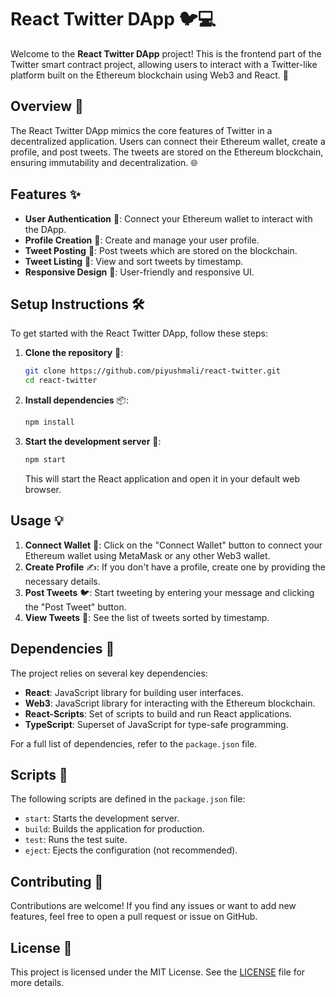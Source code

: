 # React Twitter DApp 🐦💻

Welcome to the **React Twitter DApp** project! This is the frontend part of the Twitter smart contract project, allowing users to interact with a Twitter-like platform built on the Ethereum blockchain using Web3 and React. 🚀

## Overview 🌟

The React Twitter DApp mimics the core features of Twitter in a decentralized application. Users can connect their Ethereum wallet, create a profile, and post tweets. The tweets are stored on the Ethereum blockchain, ensuring immutability and decentralization. 🌐

## Features ✨

- **User Authentication** 🔐: Connect your Ethereum wallet to interact with the DApp.
- **Profile Creation** 👤: Create and manage your user profile.
- **Tweet Posting** 📝: Post tweets which are stored on the blockchain.
- **Tweet Listing** 📜: View and sort tweets by timestamp.
- **Responsive Design** 📱: User-friendly and responsive UI.

## Setup Instructions 🛠️

To get started with the React Twitter DApp, follow these steps:

1. **Clone the repository** 🧬:

   ```bash
   git clone https://github.com/piyushmali/react-twitter.git
   cd react-twitter
   ```

2. **Install dependencies** 📦:

   ```bash
   npm install
   ```

3. **Start the development server** 🚀:

   ```bash
   npm start
   ```

   This will start the React application and open it in your default web browser.

## Usage 💡

1. **Connect Wallet** 🔗: Click on the "Connect Wallet" button to connect your Ethereum wallet using MetaMask or any other Web3 wallet.
2. **Create Profile** ✍️: If you don't have a profile, create one by providing the necessary details.
3. **Post Tweets** 🐦: Start tweeting by entering your message and clicking the "Post Tweet" button.
4. **View Tweets** 👀: See the list of tweets sorted by timestamp.

## Dependencies 🧩

The project relies on several key dependencies:

- **React**: JavaScript library for building user interfaces.
- **Web3**: JavaScript library for interacting with the Ethereum blockchain.
- **React-Scripts**: Set of scripts to build and run React applications.
- **TypeScript**: Superset of JavaScript for type-safe programming.

For a full list of dependencies, refer to the `package.json` file.

## Scripts 📜

The following scripts are defined in the `package.json` file:

- `start`: Starts the development server.
- `build`: Builds the application for production.
- `test`: Runs the test suite.
- `eject`: Ejects the configuration (not recommended).

## Contributing 🤝

Contributions are welcome! If you find any issues or want to add new features, feel free to open a pull request or issue on GitHub.

## License 📄

This project is licensed under the MIT License. See the [LICENSE](LICENSE) file for more details.
